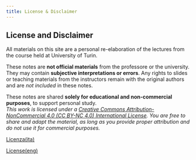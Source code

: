 ```yaml
---
title: License & Disclaimer
---
```

<!--layout: page-->
<!--permalink: /assets/license/license.html-->

## License and Disclaimer

All materials on this site are a personal re-elaboration of the lectures from the course held at University of Turin.

These notes are **not official materials** from the professore or the university. They may contain **subjective interpretations or errors**. Any rights to slides or teaching materials from the instructors remain with the original authors and are *not included* in these notes.

These notes are shared **solely for educational and non-commercial purposes**, to support personal study.  
*This work is licensed under a [Creative Commons Attribution-NonCommercial 4.0 (CC BY-NC 4.0) International License](https://creativecommons.org/licenses/by-nc/4.0/). You are free to share and adapt the material, as long as you provide proper attribution and do not use it for commercial purposes.* <br>

[Licenza(ita)](/assets/license/LICENZA(ita).html)

[License(eng)](/assets/license/LICENSE(eng).html)
